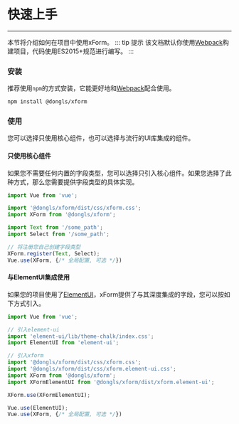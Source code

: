 # 快速上手
---
本节将介绍如何在项目中使用xForm。
::: tip 提示
该文档默认你使用[Webpack][webpack]构建项目，代码使用ES2015+规范进行编写。
:::


### 安装
推荐使用`npm`的方式安装，它能更好地和[Webpack][webpack]配合使用。
```sh
npm install @dongls/xform
```

### 使用
您可以选择只使用核心组件，也可以选择与流行的UI库集成的组件。

#### 只使用核心组件
如果您不需要任何内置的字段类型，您可以选择只引入核心组件。如果您选择了此种方式，那么您需要提供字段类型的具体实现。
```javascript
import Vue from 'vue';

import '@dongls/xform/dist/css/xform.css';
import XForm from '@dongls/xform';

import Text from '/some_path';
import Select from '/some_path';

// 将注册您自己创建字段类型
XForm.register(Text, Select);
Vue.use(XForm, {/* 全局配置, 可选 */})
```

#### 与ElementUI集成使用
如果您的项目使用了[ElementUI][ElementUI]，xForm提供了与其深度集成的字段，您可以按如下方式引入。
```javascript
import Vue from 'vue';

// 引入element-ui
import 'element-ui/lib/theme-chalk/index.css';
import ElementUI from 'element-ui';

// 引入xform
import '@dongls/xform/dist/css/xform.css';
import '@dongls/xform/dist/css/xform.element-ui.css';
import XForm from '@dongls/xform';
import XFormElementUI from '@dongls/xform/dist/xform.element-ui';

XForm.use(XFormElementUI);

Vue.use(ElementUI);
Vue.use(XForm, {/* 全局配置, 可选 */})
```

[Webpack]: https://webpack.js.org
[ElementUI]: https://element.eleme.cn